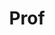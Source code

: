---
layout: person
given: Gábor
family: Csányi
department: Department of Engineering
title: Prof
job_title: Professor of Molecular Modelling
crsid: gc121
image: /assets/uploads/Csanyi_Gabor.jpeg
webpage: http://www.eng.cam.ac.uk/profiles/gc121
biography: 'Gábor Csányi is an expert in atomistic simulation, particularly in multi-scale
  modelling that couples quantum mechanics to larger length scales. He is currently
  engaged in applying machine learning and other data intensive techniques to physics,
  chemistry and material science and in particular to the problem of deriving force
  fields (interatomic potentials) from ab initio electronic structure data.


  Gábor is also interested in statistical problems in molecular dynamics, e.g. in
  enhanced sampling algorithms that can be used to explore the global configuration
  space of materials and molecules. He contributes to the running of the Lennard-Jones
  Center in Cambridge which brings together modellers who work on the atomic scale.'
---